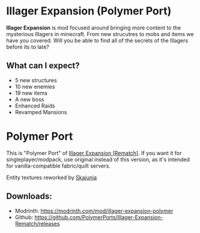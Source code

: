# Illager Expansion (Polymer Port)

**Illager Expansion** is mod focused around bringing more content to the mysterious Illagers in minecraft. From new strucutres to mobs and items we have you covered. Will you be able to find all of the secrets of the Illagers before its to late?

## What can I expect?
- 5 new structures
- 10 new enemies
- 19 new items
- A new boss
- Enhanced Raids
- Revamped Mansions

# Polymer Port
This is "Polymer Port" of [Illager Expansion \[Rematch\]](https://modrinth.com/mod/illager-expansion-rematch).
If you want it for singleplayer/modpack, use original instead of this version, as it's intended for vanilla-compatible 
fabric/quilt servers.

Entity textures reworked by [Skajunia](https://www.instagram.com/skajcia/)

## Downloads:
- Modrinth: https://modrinth.com/mod/illager-expansion-polymer
- Github: https://github.com/PolymerPorts/Illager-Expansion-Rematch/releases